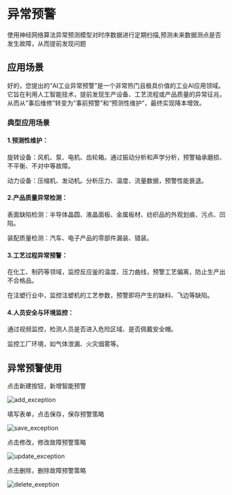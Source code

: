 # 异常预警

使用神经网络算法异常预测模型对时序数据进行定期扫描,预测未来数据测点是否发生故障，从而提前发现问题

## 应用场景

好的，您提出的“AI工业异常预警”是一个非常热门且极具价值的工业AI应用领域。它旨在利用人工智能技术，提前发现生产设备、工艺流程或产品质量的异常征兆，从而从“事后维修”转变为“事前预警”和“预测性维护”，最终实现降本增效。

###  典型应用场景
#### 1.预测性维护：

旋转设备：风机、泵、电机、齿轮箱。通过振动分析和声学分析，预警轴承磨损、不平衡、不对中等故障。

动力设备：压缩机、发动机。分析压力、温度、流量数据，预警性能衰退。

#### 2.产品质量异常检测：

表面缺陷检测：半导体晶圆、液晶面板、金属板材、纺织品的外观划痕、污点、凹陷。

装配质量检测：汽车、电子产品的零部件漏装、错装。

#### 3.工艺过程异常预警：

在化工、制药等领域，监控反应釜的温度、压力曲线，预警工艺偏离，防止生产出不合格品。

在注塑行业中，监控注塑机的工艺参数，预警即将产生的缺料、飞边等缺陷。

#### 4.人员安全与环境监控：

通过视频监控，检测人员是否进入危险区域、是否佩戴安全帽。

监控工厂环境，如气体泄漏、火灾烟雾等。

## 异常预警使用

点击新建按钮，新增智能预警

![add_exception](/doc/assets/img/ai/exception/add_exception.png)

填写表单，点击保存，保存预警策略

![save_exception](/doc/assets/img/ai/exception/save_exception.png)

点击修改，修改故障预警策略

![update_exception](/doc/assets/img/ai/exception/update_exception.png)

点击删除，删除故障预警策略

![delete_exeption](/doc/assets/img/ai/exception/delete_exeption.png)